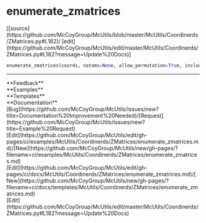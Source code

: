 # <a id="McUtils.Coordinerds.ZMatrices.enumerate_zmatrices">enumerate_zmatrices</a>
<div class="docs-source-link" markdown="1">
[[source](https://github.com/McCoyGroup/McUtils/blob/master/McUtils/Coordinerds/ZMatrices.py#L182)/
[edit](https://github.com/McCoyGroup/McUtils/edit/master/McUtils/Coordinerds/ZMatrices.py#L182?message=Update%20Docs)]
</div>

```python
enumerate_zmatrices(coords, natoms=None, allow_permutation=True, include_origins=False, canonicalize=True, deduplicate=True, preorder_atoms=True, allow_completions=False): 
```













---


<div markdown="1" class="text-secondary">
<div class="container">
  <div class="row">
   <div class="col" markdown="1">
**Feedback**   
</div>
   <div class="col" markdown="1">
**Examples**   
</div>
   <div class="col" markdown="1">
**Templates**   
</div>
   <div class="col" markdown="1">
**Documentation**   
</div>
   <div class="col" markdown="1">
   
</div>
   <div class="col" markdown="1">
   
</div>
   <div class="col" markdown="1">
   
</div>
</div>
  <div class="row">
   <div class="col" markdown="1">
[Bug](https://github.com/McCoyGroup/McUtils/issues/new?title=Documentation%20Improvement%20Needed)/[Request](https://github.com/McCoyGroup/McUtils/issues/new?title=Example%20Request)   
</div>
   <div class="col" markdown="1">
[Edit](https://github.com/McCoyGroup/McUtils/edit/gh-pages/ci/examples/McUtils/Coordinerds/ZMatrices/enumerate_zmatrices.md)/[New](https://github.com/McCoyGroup/McUtils/new/gh-pages/?filename=ci/examples/McUtils/Coordinerds/ZMatrices/enumerate_zmatrices.md)   
</div>
   <div class="col" markdown="1">
[Edit](https://github.com/McCoyGroup/McUtils/edit/gh-pages/ci/docs/McUtils/Coordinerds/ZMatrices/enumerate_zmatrices.md)/[New](https://github.com/McCoyGroup/McUtils/new/gh-pages/?filename=ci/docs/templates/McUtils/Coordinerds/ZMatrices/enumerate_zmatrices.md)   
</div>
   <div class="col" markdown="1">
[Edit](https://github.com/McCoyGroup/McUtils/edit/master/McUtils/Coordinerds/ZMatrices.py#L182?message=Update%20Docs)   
</div>
   <div class="col" markdown="1">
   
</div>
   <div class="col" markdown="1">
   
</div>
   <div class="col" markdown="1">
   
</div>
</div>
</div>
</div>